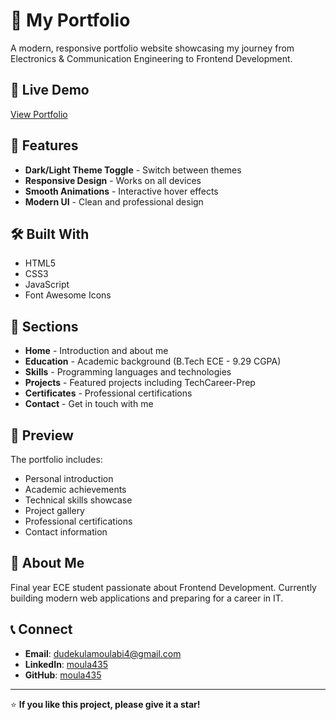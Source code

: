 # 💼 My Portfolio

A modern, responsive portfolio website showcasing my journey from Electronics & Communication Engineering to Frontend Development.

## 🚀 Live Demo

[View Portfolio](https://moula435.github.io/portfolio/)


## 🌟 Features

- **Dark/Light Theme Toggle** - Switch between themes
- **Responsive Design** - Works on all devices
- **Smooth Animations** - Interactive hover effects
- **Modern UI** - Clean and professional design

## 🛠️ Built With

- HTML5
- CSS3
- JavaScript
- Font Awesome Icons

## 📂 Sections

- **Home** - Introduction and about me
- **Education** - Academic background (B.Tech ECE - 9.29 CGPA)
- **Skills** - Programming languages and technologies
- **Projects** - Featured projects including TechCareer-Prep
- **Certificates** - Professional certifications
- **Contact** - Get in touch with me


## 📱 Preview

The portfolio includes:
- Personal introduction
- Academic achievements
- Technical skills showcase
- Project gallery
- Professional certifications
- Contact information

## 🎯 About Me

Final year ECE student passionate about Frontend Development. Currently building modern web applications and preparing for a career in IT.

## 📞 Connect

- **Email**: dudekulamoulabi4@gmail.com
- **LinkedIn**: [moula435](https://linkedin.com/in/moula435/)
- **GitHub**: [moula435](https://github.com/moula435)

---

⭐ **If you like this project, please give it a star!**
